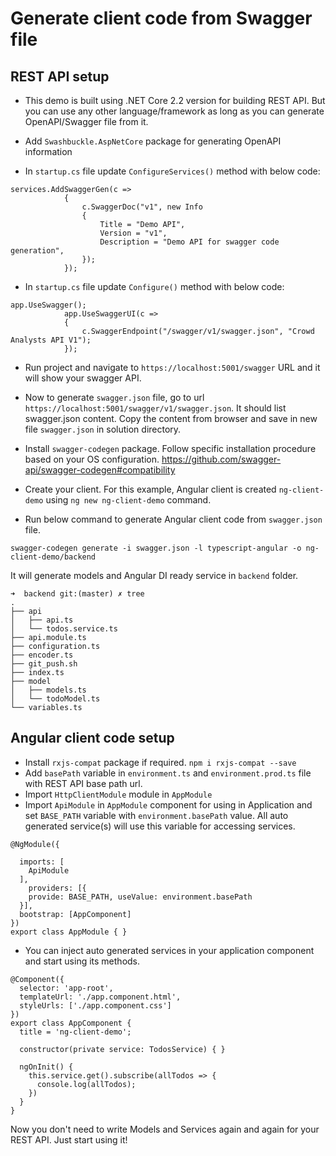 # Generate client code from Swagger file

## REST API setup

* This demo is built using .NET Core 2.2 version for building REST API. But you can use any other language/framework as long as you can generate OpenAPI/Swagger file from it.

* Add `Swashbuckle.AspNetCore` package for generating OpenAPI information
* In `startup.cs` file update `ConfigureServices()` method with below code:
```
services.AddSwaggerGen(c =>
            {
                c.SwaggerDoc("v1", new Info
                {
                    Title = "Demo API",
                    Version = "v1",
                    Description = "Demo API for swagger code generation",
                });
            });
```

* In `startup.cs` file update `Configure()` method with below code:
```
app.UseSwagger();
            app.UseSwaggerUI(c =>
            {
                c.SwaggerEndpoint("/swagger/v1/swagger.json", "Crowd Analysts API V1");
            });
```
* Run project and navigate to `https://localhost:5001/swagger` URL and it will show your swagger API.

* Now to generate `swagger.json` file, go to url `https://localhost:5001/swagger/v1/swagger.json`. It should list swagger.json content. Copy the content from browser and save in new file `swagger.json` in solution directory.
* Install `swagger-codegen` package. Follow specific installation procedure based on your OS configuration. 
https://github.com/swagger-api/swagger-codegen#compatibility

* Create your client. For this example, Angular client is created `ng-client-demo` using `ng new ng-client-demo` command.
* Run below command to generate Angular client code from `swagger.json` file.

`swagger-codegen generate -i swagger.json -l typescript-angular -o ng-client-demo/backend`

It will generate models and Angular DI ready service in `backend` folder.

```
➜  backend git:(master) ✗ tree
.
├── api
│   ├── api.ts
│   └── todos.service.ts
├── api.module.ts
├── configuration.ts
├── encoder.ts
├── git_push.sh
├── index.ts
├── model
│   ├── models.ts
│   └── todoModel.ts
└── variables.ts
```

## Angular client code setup
* Install `rxjs-compat` package if required. `npm i rxjs-compat --save`
* Add `basePath` variable in `environment.ts` and `environment.prod.ts` file with REST API base path url.
* Import `HttpClientModule` module in `AppModule`
* Import `ApiModule` in `AppModule` component for using in Application and set `BASE_PATH` variable with `environment.basePath` value. All auto generated service(s) will use this variable for accessing services.
```
@NgModule({
  
  imports: [
    ApiModule
  ],
    providers: [{
    provide: BASE_PATH, useValue: environment.basePath
  }],
  bootstrap: [AppComponent]
})
export class AppModule { }
```

* You can inject auto generated services in your application component and start using its methods.

```
@Component({
  selector: 'app-root',
  templateUrl: './app.component.html',
  styleUrls: ['./app.component.css']
})
export class AppComponent {
  title = 'ng-client-demo';

  constructor(private service: TodosService) { }

  ngOnInit() {
    this.service.get().subscribe(allTodos => {
      console.log(allTodos);
    })
  }
}

```

Now you don't need to write Models and Services again and again for your REST API. Just start using it!